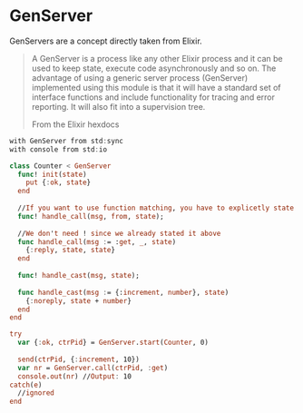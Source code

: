 # GenServer

GenServers are a concept directly taken from Elixir.

> A GenServer is a process like any other Elixir process and it can be used to keep state, execute code asynchronously and so on. The advantage of using a generic server process \(GenServer\) implemented using this module is that it will have a standard set of interface functions and include functionality for tracing and error reporting. It will also fit into a supervision tree.
>
> From the Elixir hexdocs

```swift
with GenServer from std:sync
with console from std:io

class Counter < GenServer
  func! init(state)
    put {:ok, state}
  end
  
  //If you want to use function matching, you have to explicetly state this
  func! handle_call(msg, from, state);
  
  //We don't need ! since we already stated it above
  func handle_call(msg := :get, _, state)
    {:reply, state, state}
  end
  
  func! handle_cast(msg, state);
  
  func handle_cast(msg := {:increment, number}, state)
    {:noreply, state + number}
  end
end

try
  var {:ok, ctrPid} = GenServer.start(Counter, 0)
  
  send(ctrPid, {:increment, 10})
  var nr = GenServer.call(ctrPid, :get)
  console.out(nr) //Output: 10
catch(e)
  //ignored
end
```

